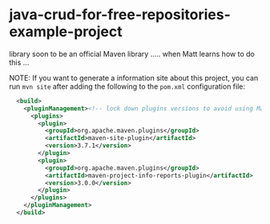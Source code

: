 # java-crud-for-free-repositories-example-project

library soon to be an official Maven library ..... when Matt learns how to do this ...



NOTE: If you want to generate a information site about this project, you can run `mvn site` after adding the following to the `pom.xml` configuration file:

```xml
  <build>
    <pluginManagement><!-- lock down plugins versions to avoid using Maven defaults (may be moved to parent pom) -->
      <plugins>
        <plugin>
          <groupId>org.apache.maven.plugins</groupId>
          <artifactId>maven-site-plugin</artifactId>
          <version>3.7.1</version>
        </plugin>
        <plugin>
          <groupId>org.apache.maven.plugins</groupId>
          <artifactId>maven-project-info-reports-plugin</artifactId>
          <version>3.0.0</version>
        </plugin>
      </plugins>
    </pluginManagement>
  </build>
```
